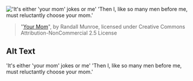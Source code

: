 !['It's either 'your mom' jokes or me' 'Then I, like so many men before me, must reluctantly choose your mom.'](https://imgs.xkcd.com/comics/your_mom.png)
> "[Your Mom](https://xkcd.com/366/)", by Randall Munroe, licensed under Creative Commons Attribution-NonCommercial 2.5 License

## Alt Text
'It's either 'your mom' jokes or me' 'Then I, like so many men before me, must reluctantly choose your mom.'
